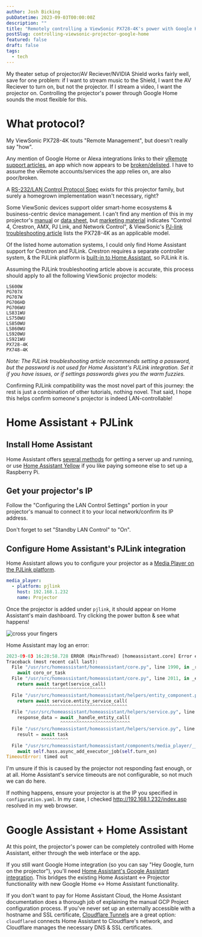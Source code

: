 ```yaml
---
author: Josh Bicking
pubDatetime: 2023-09-03T00:00:00Z
description: ""
title: "Remotely controlling a ViewSonic PX728-4K's power with Google Home + Home Assistant"
postSlug: controlling-viewsonic-projector-google-home
featured: false
draft: false
tags:
  - tech
---
```


My theater setup of projector/AV Reciever/NVIDIA Shield works fairly well, save for one problem: if I want to stream music to the Shield, I want the AV Reciever to turn on, but not the projector. If I stream a video, I want the projector on. Controlling the projector's power through Google Home sounds the most flexible for this.

# What protocol?

My ViewSonic PX728-4K touts "Remote Management", but doesn't really say "how".

Any mention of Google Home or Alexa integrations links to their [vRemote support articles](https://www.viewsonic.com/ap/support/articleList?folder=vRemote&folderId=33000209555), an app which now appears to be [broken/delisted](https://www.viewsonic.com/ap/support/articleList?folder=vRemote&folderId=33000209555). I have to assume the vRemote accounts/services the app relies on, are also poor/broken.

A [RS-232/LAN Control Protocol Spec](https://www.viewsonicglobal.com/public/products_download/user_guide/Projector/PX701-4K_PX728-4K_PX748-4K/PX701-4k_PX748-4K_PX728-4K_%20RS232_table.pdf?pass) exists for this projector family, but surely a homegrown implementation wasn't necessary, right?

Some ViewSonic devices support older smart-home ecosystems & business-centric device management. I can't find any mention of this in my projector's [manual](https://www.viewsonicglobal.com/public/products_download/user_guide/Projector/PX701-4K_PX728-4K_PX748-4K/PX701-4K_PX728-4K_PX748-4K_UG_ENG.pdf?pass) or [data sheet](https://www.viewsonic.com/global/products/sheet/PX728-4K), but [marketing material](https://www.viewsonic.com/global/products/projectors/PX728-4K) indicates "Control 4, Crestron, AMX, PJ Link, and Network Control", & ViewSonic's [PJ-link troubleshooting article](https://www.viewsonic.com/global/support/article?articleId=33000263638) lists the PX728-4K as an applicable model.

Of the listed home automation systems, I could only find Home Assistant support for Crestron and PJLink. Crestron requires a separate controller system, & the PJLink platform is [built-in to Home Assistant](https://www.home-assistant.io/integrations/pjlink/), so PJLink it is.

Assuming the PJLink troubleshooting article above is accurate, this process should apply to all the following ViewSonic projector models:
```
LS600W
PG707X
PG707W
PG706HD
PG706WU
LS831WU
LS750WU
LS850WU
LS860WU
LS920WU
LS921WU
PX728-4K
PX748-4K
```

_Note: The PJLink troubleshooting article recommends setting a password, but the password is not used for Home Assistant's PJLink integration. Set it if you have issues, or if settings passwords gives you the warm fuzzies._

Confirming PJLink compatibility was the most novel part of this journey: the rest is just a combination of other tutorials, nothing novel. That said, I hope this helps confirm someone's projector is indeed LAN-controllable!

# Home Assistant + PJLink

## Install Home Assistant

Home Assistant offers [several methods](https://www.home-assistant.io/installation/) for getting a server up and running, or use [Home Assistant Yellow](https://www.home-assistant.io/yellow) if you like paying someone else to set up a Raspberry Pi.

## Get your projector's IP

Follow the "Configuring the LAN Control Settings" portion in your projector's manual to connect it to your local network/confirm its IP address.

Don't forget to set "Standby LAN Control" to "On".

## Configure Home Assistant's PJLink integration

Home Assistant allows you to configure your projector as a [Media Player on the PJLink platform](https://www.home-assistant.io/integrations/pjlink/).

```yaml
media_player:
  - platform: pjlink
    host: 192.168.1.232
    name: Projector
```

Once the projector is added under `pjlink`, it should appear on Home Assistant's main dashboard. Try clicking the power button & see what happens!

![cross your fingers](/assets/controlling-viewsonic-projector-google-home/Capture.PNG)

Home Assistant may log an error:
```python
2023-09-03 16:28:58.728 ERROR (MainThread) [homeassistant.core] Error executing service: <ServiceCall media_player.turn_on (c:01H9DY0EZ788WH9STDQ2Q3QKG6): entity_id=['media_player.projector']>
Traceback (most recent call last):
  File "/usr/src/homeassistant/homeassistant/core.py", line 1990, in _run_service_call_catch_exceptions
    await coro_or_task
  File "/usr/src/homeassistant/homeassistant/core.py", line 2011, in _execute_service
    return await target(service_call)
           ^^^^^^^^^^^^^^^^^^^^^^^^^^
  File "/usr/src/homeassistant/homeassistant/helpers/entity_component.py", line 235, in handle_service
    return await service.entity_service_call(
           ^^^^^^^^^^^^^^^^^^^^^^^^^^^^^^^^^^
  File "/usr/src/homeassistant/homeassistant/helpers/service.py", line 870, in entity_service_call
    response_data = await _handle_entity_call(
                    ^^^^^^^^^^^^^^^^^^^^^^^^^^
  File "/usr/src/homeassistant/homeassistant/helpers/service.py", line 942, in _handle_entity_call
    result = await task
             ^^^^^^^^^^
  File "/usr/src/homeassistant/homeassistant/components/media_player/__init__.py", line 704, in async_turn_on
    await self.hass.async_add_executor_job(self.turn_on)
TimeoutError: timed out
```

I'm unsure if this is caused by the projector not responding fast enough, or at all. Home Assistant's service timeouts are not configurable, so not much we can do here.

If nothing happens, ensure your projector is at the IP you specified in `configuration.yaml`. In my case, I checked http://192.168.1.232/index.asp resolved in my web browser.

# Google Assistant + Home Assistant

At this point, the projector's power can be completely controlled with Home Assistant, either through the web interface or the app.

If you still want Google Home integration (so you can say "Hey Google, turn on the projector"), you'll need [Home Assistant's Google Assistant integration](https://www.home-assistant.io/integrations/google_assistant/). This bridges the existing Home Assistant <-> Projector functionality with new Google Home <-> Home Assistant functionality.

If you don't want to pay for Home Assistant Cloud, the Home Assistant documentation does a thorough job of explaining the manual GCP Project configuration process. If you've never set up an externally accessible with a hostname and SSL certificate, [Cloudflare Tunnels](https://blog.cloudflare.com/ridiculously-easy-to-use-tunnels/) are a great option: `cloudflared` connects Home Assistant to Cloudflare's network, and Cloudflare manages the necessary DNS & SSL certificates.